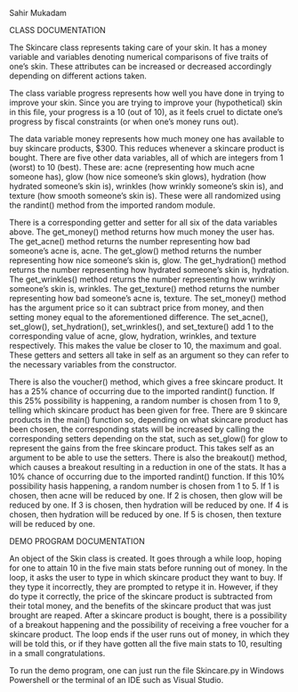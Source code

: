 Sahir Mukadam

CLASS DOCUMENTATION

The Skincare class represents taking care of your skin. It has a money variable and variables denoting numerical comparisons of five traits of one’s skin. These attributes can be increased or decreased accordingly depending on different actions taken.

The class variable progress represents how well you have done in trying to improve your skin. Since you are trying to improve your (hypothetical) skin in this file, your progress is a 10 (out of 10), as it feels cruel to dictate one’s progress by fiscal constraints (or when one’s money runs out).

The data variable money represents how much money one has available to buy skincare products, $300. This reduces whenever a skincare product is bought. There are five other data variables, all of which are integers from 1 (worst) to 10 (best). These are: acne (representing how much acne someone has), glow (how nice someone’s skin glows), hydration (how hydrated someone’s skin is), wrinkles (how wrinkly someone’s skin is), and texture (how smooth someone’s skin is). These were all randomized using the randint() method from the imported random module.

There is a corresponding getter and setter for all six of the data variables above. The get_money() method returns how much money the user has. The get_acne() method returns the number representing how bad someone’s acne is, acne. The get_glow() method returns the number representing how nice someone’s skin is, glow. The get_hydration() method returns the number representing how hydrated someone’s skin is, hydration. The get_wrinkles() method returns the number representing how wrinkly someone’s skin is, wrinkles. The get_texture() method returns the number representing how bad someone’s acne is, texture. The set_money() method has the argument price so it can subtract price from money, and then setting money equal to the aforementioned difference. The set_acne(), set_glow(), set_hydration(), set_wrinkles(), and set_texture() add 1 to the corresponding value of acne, glow, hydration, wrinkles, and texture respectively. This makes the value be closer to 10, the maximum and goal. These getters and setters all take in self as an argument so they can refer to the necessary variables from the constructor.

There is also the voucher() method, which gives a free skincare product. It has a 25% chance of occurring due to the imported randint() function. If this 25% possibility is happening, a random number is chosen from 1 to 9, telling which skincare product has been given for free. There are 9 skincare products in the main() function so, depending on what skincare product has been chosen, the corresponding stats will be increased by calling the corresponding setters depending on the stat, such as set_glow() for glow to represent the gains from the free skincare product. This takes self as an argument to be able to use the setters. There is also the breakout() method, which causes a breakout resulting in a reduction in one of the stats. It has a 10% chance of occurring due to the imported randint() function. If this 10% possibility hasis happening, a random number is chosen from 1 to 5. If 1 is chosen, then acne will be reduced by one. If 2 is chosen, then glow will be reduced by one. If 3 is chosen, then hydration will be reduced by one. If 4 is chosen, then hydration will be reduced by one. If 5 is chosen, then texture will be reduced by one.

DEMO PROGRAM DOCUMENTATION

An object of the Skin class is created. It goes through a while loop, hoping for one to attain 10 in the five main stats before running out of money. In the loop, it asks the user to type in which skincare product they want to buy. If they type it incorrectly, they are prompted to retype it in. However, if they do type it correctly, the price of the skincare product is subtracted from their total money, and the benefits of the skincare product that was just brought are reaped. After a skincare product is bought, there is a possibility of a breakout happening and the possibility of receiving a free voucher for a skincare product. The loop ends if the user runs out of money, in which they will be told this, or if they have gotten all the five main stats to 10, resulting in a small congratulations.

To run the demo program, one can just run the file Skincare.py in Windows Powershell or the terminal of an IDE such as Visual Studio.

